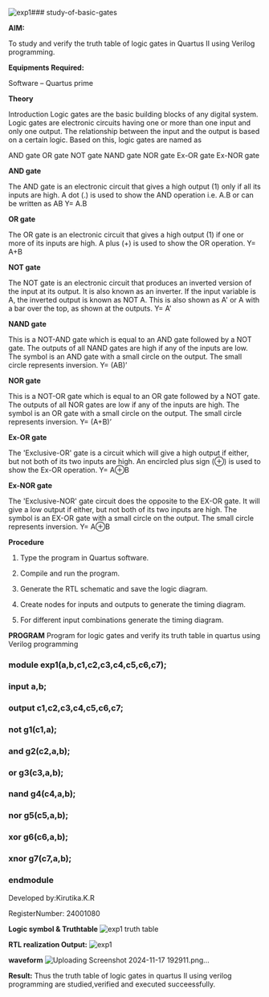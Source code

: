 ![exp1](https://github.com/user-attachments/assets/4302ec68-69bc-4800-acd4-e76cc3434b7c)### study-of-basic-gates

**AIM:** 

To study and verify the truth table of logic gates in Quartus II using Verilog programming.

**Equipments Required:**

Software – Quartus prime 

**Theory**

Introduction Logic gates are the basic building blocks of any digital system. Logic gates are electronic circuits having one or more than one input and only one output. The relationship between the input and the output is based on a certain logic. Based on this, logic gates are named as

AND gate OR gate NOT gate NAND gate NOR gate Ex-OR gate Ex-NOR gate

**AND gate**

The AND gate is an electronic circuit that gives a high output (1) only if all its inputs are high. A dot (.) is used to show the AND operation i.e. A.B or can be written as AB
Y= A.B

**OR gate** 

The OR gate is an electronic circuit that gives a high output (1) if one or more of its inputs are high. A plus (+) is used to show the OR operation.
Y= A+B

**NOT gate**

The NOT gate is an electronic circuit that produces an inverted version of the input at its output. It is also known as an inverter. If the input variable is A, the inverted output is known as NOT A. This is also shown as A' or A with a bar over the top, as shown at the outputs.
Y= A'

**NAND gate**

This is a NOT-AND gate which is equal to an AND gate followed by a NOT gate. The outputs of all NAND gates are high if any of the inputs are low. The symbol is an AND gate with a small circle on the output. The small circle represents inversion.
Y= (AB)’

**NOR gate**

This is a NOT-OR gate which is equal to an OR gate followed by a NOT gate. The outputs of all NOR gates are low if any of the inputs are high. The symbol is an OR gate with a small circle on the output. The small circle represents inversion.
Y= (A+B)’

**Ex-OR gate**

The 'Exclusive-OR' gate is a circuit which will give a high output if either, but not both of its two inputs are high. An encircled plus sign (⊕) is used to show the Ex-OR operation.
Y= A⊕B

**Ex-NOR gate**

The 'Exclusive-NOR' gate circuit does the opposite to the EX-OR gate. It will give a low output if either, but not both of its two inputs are high. The symbol is an EX-OR gate with a small circle on the output. The small circle represents inversion.
Y= A⊕B

**Procedure** 

1.	Type the program in Quartus software.

2.	Compile and run the program.

3.	Generate the RTL schematic and save the logic diagram.

4.	Create nodes for inputs and outputs to generate the timing diagram.

5.	For different input combinations generate the timing diagram.


**PROGRAM**
Program for logic gates and verify its truth table in quartus using Verilog programming
### module exp1(a,b,c1,c2,c3,c4,c5,c6,c7);
### input a,b;
### output c1,c2,c3,c4,c5,c6,c7;
### not g1(c1,a);
### and g2(c2,a,b);
### or g3(c3,a,b);
### nand g4(c4,a,b);
### nor g5(c5,a,b);
### xor g6(c6,a,b);
### xnor g7(c7,a,b);
### endmodule 
    
 Developed by:Kirutika.K.R

 RegisterNumber: 24001080

**Logic symbol & Truthtable**
![exp1 truth table](https://github.com/user-attachments/assets/c287b2d9-6c10-4d48-a980-eaaada7350ce)





**RTL realization Output:** 
![exp1](https://github.com/user-attachments/assets/8efa4c5c-be9f-4618-b8bc-647ba342b866)




**waveform**
![Uploading Screenshot 2024-11-17 192911.png…]()




**Result:**
Thus the truth table of logic gates in quartus II using verilog programming are studied,verified and executed succeessfully.

